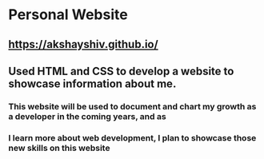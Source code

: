 # Personal Website
## https://akshayshiv.github.io/

## Used HTML and CSS to develop a website to showcase information about me. 
### This website will be used to document and chart my growth as a developer in the coming years, and as
### I learn more about web development, I plan to showcase those new skills on this website
